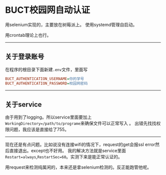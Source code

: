 # BUCT校园网自动认证
用selenium实现的，主要放在树莓派上。
使用systemd管理自启动。

用crontab理论上也行。

---

## 关于登录账号

在程序的根目录下面新建`.env`文件，里面写
```ini
BUCT_AUTHENTICATION_USERNAME=你的学号
BUCT_AUTHENTICATION_PASSWORD=校园网密码
```

---

## 关于service

由于用到了logging。所以service里面要加上`WorkingDirectory=/path/to/programe`来确保文件可以正常写入 。
出错先找找权限问题，我应该是直接给了755。

---

现在还是有点问题。比如说没有连接wifi的情况下，request的get会报ssl error然后直接退出。except也不好用。
我的解决方法就是service里面`Restart=always`,`RestartSec=60`。实测下来是能正常认证的。

用request来检测纯属闲的，本来还是拿selenium检测的。反正能跑管他呢。
